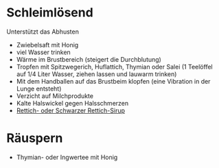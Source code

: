 # Schleimlösend

Unterstützt das Abhusten

* Zwiebelsaft mit Honig
* viel Wasser trinken
* Wärme im Brustbereich (steigert die Durchblutung)
* Tropfen mit Spitzwegerich, Huflattich, Thymian oder Salei (1 Teelöffel auf 1/4 Liter Wasser, ziehen lassen und lauwarm trinken)
* Mit dem Handballen auf das Brustbeim klopfen (eine Vibration in der Lunge entsteht)
* Verzicht auf Milchprodukte
* Kalte Halswickel gegen Halsschmerzen
* [Rettich- oder Schwarzer Rettich-Sirup](http://www.heilkraeuter.de/rezept/rettich-sirup.htm)

# Räuspern

* Thymian- oder Ingwertee mit Honig
